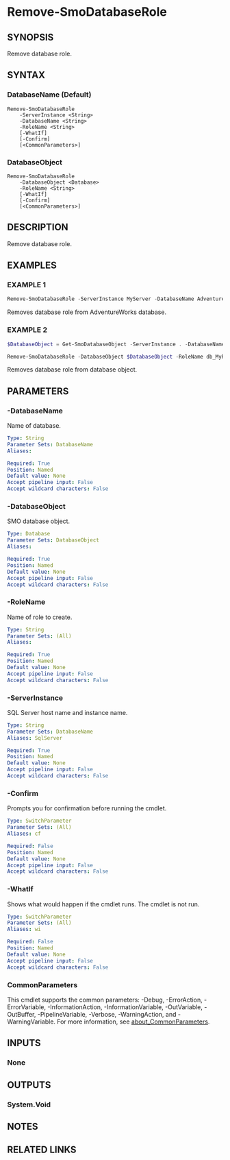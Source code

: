 ﻿---
external help file: SqlServerTools-help.xml
Module Name: SqlServerTools
online version:
schema: 2.0.0
---

# Remove-SmoDatabaseRole

## SYNOPSIS
Remove database role.

## SYNTAX

### DatabaseName (Default)
```
Remove-SmoDatabaseRole
	-ServerInstance <String>
	-DatabaseName <String>
	-RoleName <String>
	[-WhatIf]
	[-Confirm]
	[<CommonParameters>]
```

### DatabaseObject
```
Remove-SmoDatabaseRole
	-DatabaseObject <Database>
	-RoleName <String>
	[-WhatIf]
	[-Confirm]
	[<CommonParameters>]
```

## DESCRIPTION
Remove database role.

## EXAMPLES

### EXAMPLE 1
```powershell
Remove-SmoDatabaseRole -ServerInstance MyServer -DatabaseName AdventureWorks -RoleName db_MyRole
```

Removes database role from AdventureWorks database.

### EXAMPLE 2
```powershell
$DatabaseObject = Get-SmoDatabaseObject -ServerInstance . -DatabaseName AdventureWorks

Remove-SmoDatabaseRole -DatabaseObject $DatabaseObject -RoleName db_MyRole
```

Removes database role from database object.

## PARAMETERS

### -DatabaseName
Name of database.

```yaml
Type: String
Parameter Sets: DatabaseName
Aliases:

Required: True
Position: Named
Default value: None
Accept pipeline input: False
Accept wildcard characters: False
```

### -DatabaseObject
SMO database object.

```yaml
Type: Database
Parameter Sets: DatabaseObject
Aliases:

Required: True
Position: Named
Default value: None
Accept pipeline input: False
Accept wildcard characters: False
```

### -RoleName
Name of role to create.

```yaml
Type: String
Parameter Sets: (All)
Aliases:

Required: True
Position: Named
Default value: None
Accept pipeline input: False
Accept wildcard characters: False
```

### -ServerInstance
SQL Server host name and instance name.

```yaml
Type: String
Parameter Sets: DatabaseName
Aliases: SqlServer

Required: True
Position: Named
Default value: None
Accept pipeline input: False
Accept wildcard characters: False
```

### -Confirm
Prompts you for confirmation before running the cmdlet.

```yaml
Type: SwitchParameter
Parameter Sets: (All)
Aliases: cf

Required: False
Position: Named
Default value: None
Accept pipeline input: False
Accept wildcard characters: False
```

### -WhatIf
Shows what would happen if the cmdlet runs.
The cmdlet is not run.

```yaml
Type: SwitchParameter
Parameter Sets: (All)
Aliases: wi

Required: False
Position: Named
Default value: None
Accept pipeline input: False
Accept wildcard characters: False
```

### CommonParameters
This cmdlet supports the common parameters: -Debug, -ErrorAction, -ErrorVariable, -InformationAction, -InformationVariable, -OutVariable, -OutBuffer, -PipelineVariable, -Verbose, -WarningAction, and -WarningVariable. For more information, see [about_CommonParameters](http://go.microsoft.com/fwlink/?LinkID=113216).

## INPUTS

### None

## OUTPUTS

### System.Void

## NOTES

## RELATED LINKS
